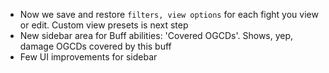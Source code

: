 - Now we save and restore `filters, view options` for each fight you view or edit. Custom view presets is next step
- New sidebar area for Buff abilities: 'Covered OGCDs'. Shows, yep, damage OGCDs covered by this buff
- Few UI improvements for sidebar
